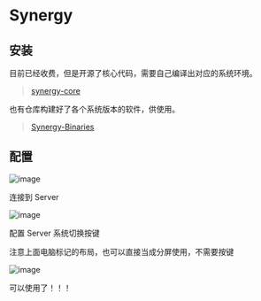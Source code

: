 # Synergy

## 安装

目前已经收费，但是开源了核心代码，需要自己编译出对应的系统环境。

> [synergy-core](https://github.com/symless/synergy-core)

也有仓库构建好了各个系统版本的软件，供使用。

> [Synergy-Binaries](https://github.com/DEAKSoftware/Synergy-Binaries)

## 配置

![image](https://cdn.jsdelivr.net/gh/XmchxUp/picx-images-hosting@master/20240228/image.syonb7pe6.webp)

连接到 Server

![image](https://cdn.jsdelivr.net/gh/XmchxUp/picx-images-hosting@master/20240228/image.ibuu606p0.webp)

配置 Server 系统切换按键

注意上面电脑标记的布局，也可以直接当成分屏使用，不需要按键

![image](https://cdn.jsdelivr.net/gh/XmchxUp/picx-images-hosting@master/20240228/image.7ljq9s102g.webp)

可以使用了！！！
